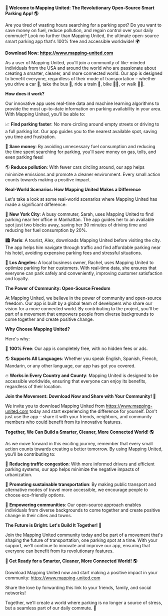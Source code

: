 **🚀 Welcome to Mapping United: The Revolutionary Open-Source Smart Parking App! 🌎**

Are you tired of wasting hours searching for a parking spot? Do you want to save money on fuel, reduce pollution, and regain control over your daily commute? Look no further than Mapping United, the ultimate open-source smart parking app that's 100% free and accessible worldwide! 🌍

**Download Now: https://www.mapping-united.com**

As a user of Mapping United, you'll join a community of like-minded individuals from the USA and around the world who are passionate about creating a smarter, cleaner, and more connected world. Our app is designed to benefit everyone, regardless of their mode of transportation – whether you drive a car 🚗, take the bus 🚌, ride a train 🚂, bike 🚴‍♀️, or walk 🚶‍♂️.

**How does it work?**

Our innovative app uses real-time data and machine learning algorithms to provide the most up-to-date information on parking availability in your area. With Mapping United, you'll be able to:

📈 **Find parking faster**: No more circling around empty streets or driving to a full parking lot. Our app guides you to the nearest available spot, saving you time and frustration.

💸 **Save money**: By avoiding unnecessary fuel consumption and reducing the time spent searching for parking, you'll save money on gas, tolls, and even parking fees!

🌎 **Reduce pollution**: With fewer cars circling around, our app helps minimize emissions and promote a cleaner environment. Every small action counts towards making a positive impact.

**Real-World Scenarios: How Mapping United Makes a Difference**

Let's take a look at some real-world scenarios where Mapping United has made a significant difference:

🌆 **New York City**: A busy commuter, Sarah, uses Mapping United to find parking near her office in Manhattan. The app guides her to an available spot just two blocks away, saving her 30 minutes of driving time and reducing her fuel consumption by 20%.

🏙️ **Paris**: A tourist, Alex, downloads Mapping United before visiting the city. The app helps him navigate through traffic and find affordable parking near his hotel, avoiding expensive parking fees and stressful situations.

🌴 **Los Angeles**: A local business owner, Rachel, uses Mapping United to optimize parking for her customers. With real-time data, she ensures that everyone can park safely and conveniently, improving customer satisfaction and loyalty.

**The Power of Community: Open-Source Freedom**

At Mapping United, we believe in the power of community and open-source freedom. Our app is built by a global team of developers who share our vision for a more connected world. By contributing to the project, you'll be part of a movement that empowers people from diverse backgrounds to come together and create positive change.

**Why Choose Mapping United?**

Here's why:

🌟 **100% Free**: Our app is completely free, with no hidden fees or ads.

🌎 **Supports All Languages**: Whether you speak English, Spanish, French, Mandarin, or any other language, our app has got you covered.

🔥 **Works in Every Country and County**: Mapping United is designed to be accessible worldwide, ensuring that everyone can enjoy its benefits, regardless of their location.

**Join the Movement: Download Now and Share with Your Community! 🚀**

We invite you to download Mapping United from https://www.mapping-united.com today and start experiencing the difference for yourself. Don't just use the app – share it with your friends, neighbors, and community members who could benefit from its innovative features.

**Together, We Can Build a Smarter, Cleaner, More Connected World! 🌎**

As we move forward in this exciting journey, remember that every small action counts towards creating a better tomorrow. By using Mapping United, you'll be contributing to:

🌟 **Reducing traffic congestion**: With more informed drivers and efficient parking systems, our app helps minimize the negative impacts of urbanization.

💪 **Promoting sustainable transportation**: By making public transport and alternative modes of travel more accessible, we encourage people to choose eco-friendly options.

🌈 **Empowering communities**: Our open-source approach enables individuals from diverse backgrounds to come together and create positive change in their cities and towns.

**The Future is Bright: Let's Build It Together! 🌟**

Join the Mapping United community today and be part of a movement that's shaping the future of transportation, one parking spot at a time. With your support, we'll continue to innovate and improve our app, ensuring that everyone can benefit from its revolutionary features.

**🚀 Get Ready for a Smarter, Cleaner, More Connected World! 🌎**

Download Mapping United now and start making a positive impact in your community: https://www.mapping-united.com

Share the love by forwarding this link to your friends, family, and social networks!

Together, we'll create a world where parking is no longer a source of stress, but a seamless part of our daily commute. 🚀